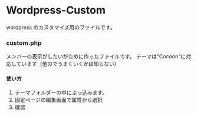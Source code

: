 # Wordpress-Custom

wordpress のカスタマイズ用のファイルです。

### custom.php
メンバーの表示がしたいがために作ったファイルです。
テーマは"Cocoon"に対応しています（他のでうまくいくかは知らない）
#### 使い方
1. テーマフォルダーの中にぶっ込みます。
2. 固定ページの編集画面で属性から選択
3. 確認


